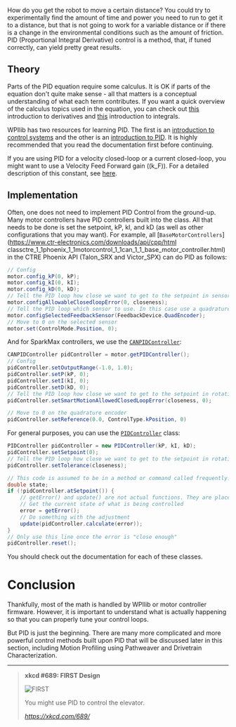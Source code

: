How do you get the robot to move a certain distance? You could try to experimentally find the amount of time and power you need to run to get it to a distance, but that is not going to work for a variable distance or if there is a change in the environmental conditions such as the amount of friction. PID (Proportional Integral Derivative) control is a method, that, if tuned correctly, can yield pretty great results.

## Theory
Parts of the PID equation require some calculus. It is OK if parts of the equation don't quite make sense - all that matters is a conceptual understanding of what each term contributes. If you want a quick overview of the calculus topics used in the equation, you can check out [this](https://www.mathsisfun.com/calculus/derivatives-introduction.html) introduction to derivatives and [this](https://www.mathsisfun.com/calculus/integration-introduction.html) introduction to integrals.

WPIlib has two resources for learning PID. The first is an [introduction to control systems](https://docs.wpilib.org/en/stable/docs/software/advanced-control/introduction/control-system-basics.html) and the other is an [introduction to PID](https://docs.wpilib.org/en/stable/docs/software/advanced-control/introduction/introduction-to-pid.html). It is highly recommended that you read the documentation first before continuing.

If you are using PID for a velocity closed-loop or a current closed-loop, you might want to use a Velocity Feed Forward gain (\(k_F\)). For a detailed description of this constant, see [here](https://phoenix-documentation.readthedocs.io/en/latest/ch16_ClosedLoop.html?highlight=kf#calculating-velocity-feed-forward-gain-kf). 

## Implementation
Often, one does not need to implement PID Control from the ground-up. Many motor controllers have PID controllers built into the class. All that needs to be done is set the setpoint, kP, kI, and kD (as well as other configurations that you may want). For example, all [`BaseMotorControllers`](https://www.ctr-electronics.com/downloads/api/cpp/html classctre_1_1phoenix_1_1motorcontrol_1_1can_1_1_base_motor_controller.html) in the CTRE Phoenix API (Talon_SRX and Victor_SPX) can do PID as follows:

``` Java
// Config
motor.config_kP(0, kP);
motor.config_kI(0, kI);
motor.config_kD(0, kD);
// Tell the PID loop how close we want to get to the setpoint in sensor units
motor.configAllowableClosedloopError(0, closeness);
// Tell the PID loop which sensor to use. In this case use a quadrature encoder 
motor.configSelectedFeedbackSensor(FeedbackDevice.QuadEncoder);
// Move to 0 on the selected sensor
motor.set(ControlMode.Position, 0);
```

And for SparkMax controllers, we use the [`CANPIDController`](https://revrobotics.com/content/sw/max/sw-docs/java/com/revrobotics/CANPIDController.html):
``` Java
CANPIDController pidController = motor.getPIDController();
// Config
pidController.setOutputRange(-1.0, 1.0);
pidController.setP(kP, 0);
pidController.setI(kI, 0);
pidController.setD(kD, 0);
// Tell the PID loop how close we want to get to the setpoint in rotations
pidController.setSmartMotionAllowedClosedLoopError​(closeness, 0);

// Move to 0 on the quadrature encoder
pidController.setReference​(0.0, ControlType.kPosition, 0)
```

For general purposes, you can use the [`PIDController`](https://first.wpi.edu/FRC/roborio/release/docs/java/edu/wpi/first/wpilibj/controller/PIDController.html) class:
``` Java
PIDController pidController = new PIDController(kP, kI, kD);
pidController.setSetpoint(0);
// Tell the PID loop how close we want to get to the setpoint in rotations
pidController.setTolerance(closeness);

// This code is assumed to be in a method or command called frequently.
double state;
if (!pidController.atSetpoint()) {
    // getError() and update() are not actual functions. They are placeholders for your own code.
    // Get the current state of what is being controlled
    error = getError(); 
    // Do something with the adjustment
    update(pidController.calculate(error));
}
// Only use this line once the error is "close enough"
pidController.reset();
```

You should check out the documentation for each of these classes.

# Conclusion
Thankfully, most of the math is handled by WPIlib or motor controller firmware. However, it is important to understand what is actually happening so that you can properly tune your control loops.

But PID is just the beginning. There are many more complicated and more powerful control methods built upon PID that will be discussed later in this section, including Motion Profiling using Pathweaver and Drivetrain Characterization.

***

> **xkcd #689: FIRST Design**
> 
> ![FIRST](https://imgs.xkcd.com/comics/first_design.png)
> 
> You might use PID to control the elevator.
>
> _<https://xkcd.com/689/>_